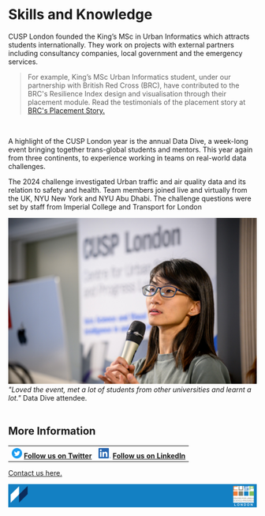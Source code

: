 # Skills and Knowledge

CUSP London founded the King’s MSc in Urban Informatics which attracts students internationally. They work on projects with external partners including consultancy companies, local government and the emergency services.
<br>
> For example, King’s MSc Urban Informatics student, under our partnership with British Red Cross (BRC), have contributed to the BRC's Resilience Index design and visualisation through their placement module. Read the testimonials of the placement story at [BRC's Placement Story.](./placement_stories/BRC_R) 
<br>

A highlight of the CUSP London year is the annual Data Dive, a week-long event bringing together trans-global students and mentors. This year again from three continents, to experience working in teams on real-world data challenges. 

The 2024 challenge investigated Urban traffic and air quality data and its relation to safety and health. Team members joined live and virtually from the UK, NYU New York and NYU Abu Dhabi. The challenge questions were set by staff from Imperial College and Transport for London

![Data Dive 2023](./assets/page-4-1-2024.jpg)
*"Loved the event, met a lot of students from other universities and learnt a lot."* Data Dive attendee.
<br>
<br>

## More Information

<table border="0" cellspacing="0" cellpadding="0">
  <tr>
    <th>
<a href="https://twitter.com/cusplondon?lang=en"><img src="./assets/Twitterblue.svg" alt="Twitter" style="width:21px;height:21px;"></a>
<a href="https://twitter.com/cusplondon?lang=en">Follow us on Twitter</a>
    </th>
        <th>
<a href="https://www.linkedin.com/company/centre-for-urban-science-and-progress-london-cusp-london-king-s-college-london/"><img src="./assets/LI-In-Bug.png" alt="Linked In" style="height:21px;"></a>
<a href="https://www.linkedin.com/company/centre-for-urban-science-and-progress-london-cusp-london-king-s-college-london/)">Follow us on LinkedIn</a>
       </th>
   </tr>
</table>

[Contact us here.](./YouCanJoinUs.md)

![CUSP London Logo](./assets/CUSPbanner_thin_03.png)
